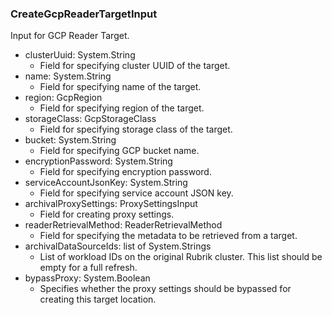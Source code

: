 ### CreateGcpReaderTargetInput
Input for GCP Reader Target.

- clusterUuid: System.String
  - Field for specifying cluster UUID of the target.
- name: System.String
  - Field for specifying name of the target.
- region: GcpRegion
  - Field for specifying region of the target.
- storageClass: GcpStorageClass
  - Field for specifying storage class of the target.
- bucket: System.String
  - Field for specifying GCP bucket name.
- encryptionPassword: System.String
  - Field for specifying encryption password.
- serviceAccountJsonKey: System.String
  - Field for specifying service account JSON key.
- archivalProxySettings: ProxySettingsInput
  - Field for creating proxy settings.
- readerRetrievalMethod: ReaderRetrievalMethod
  - Field for specifying the metadata to be retrieved from a target.
- archivalDataSourceIds: list of System.Strings
  - List of workload IDs on the original Rubrik cluster. This list should be empty for a full refresh.
- bypassProxy: System.Boolean
  - Specifies whether the proxy settings should be bypassed for creating this target location.
